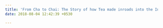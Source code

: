 ```yaml
---
title: 'From Cha to Chai: The Story of how Tea made inroads into the Indian Household'
date: 2018-08-04 12:42:39 +0530

---
```

